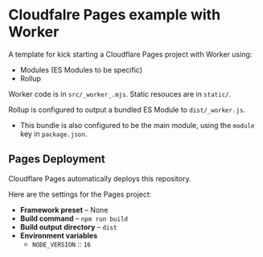# Cloudfalre Pages example with Worker

A template for kick starting a Cloudflare Pages project with Worker using:

- Modules (ES Modules to be specific)
- Rollup

Worker code is in `src/_worker_.mjs`.
Static resouces are in `static/`.

Rollup is configured to output a bundled ES Module to `dist/_worker.js`.

- This bundle is also configured to be the main module, using the `module` key in `package.json`.

## Pages Deployment

Cloudflare Pages automatically deploys this repository.

Here are the settings for the Pages project:

- **Framework preset** – None
- **Build command** – `npm run build`
- **Build output directory** – `dist`
- **Environment variables**
  - `NODE_VERSION` :: `16`